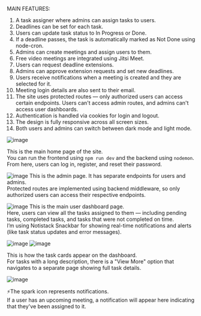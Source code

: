 MAIN FEATURES:

1. A task assigner where admins can assign tasks to users.
2. Deadlines can be set for each task.
3. Users can update task status to In Progress or Done.
4. If a deadline passes, the task is automatically marked as Not Done using node-cron.
5. Admins can create meetings and assign users to them.
6. Free video meetings are integrated using Jitsi Meet.
7. Users can request deadline extensions.
8. Admins can approve extension requests and set new deadlines.
9. Users receive notifications when a meeting is created and they are selected for it.
10. Meeting login details are also sent to their email.
11. The site uses protected routes — only authorized users can access certain endpoints.
    Users can't access admin routes, and admins can't access user dashboards.
12. Authentication is handled via cookies for login and logout.
13. The design is fully responsive across all screen sizes.
14. Both users and admins can switch between dark mode and light mode.

![image](https://github.com/user-attachments/assets/8fb9c256-8bd9-41f9-94ba-fdc4248d89e5)

This is the main home page of the site.  
You can run the frontend using `npm run dev` and the backend using `nodemon`.
From here, users can log in, register, and reset their password.

![image](https://github.com/user-attachments/assets/447557cb-35f4-4e95-8828-5823000cd991)
This is the admin page. It has separate endpoints for users and admins.  
Protected routes are implemented using backend middleware, so only authorized users can access their respective endpoints.

![image](https://github.com/user-attachments/assets/aaae5470-c371-458d-8f4d-4f10bd35f9c3)
This is the main user dashboard page.  
Here, users can view all the tasks assigned to them — including pending tasks, completed tasks, and tasks that were not completed on time.  
I’m using Notistack Snackbar for showing real-time notifications and alerts (like task status updates and error messages).

![image](https://github.com/user-attachments/assets/6ca1fd40-43fe-4f32-aaa8-8ef35d6e706a)
![image](https://github.com/user-attachments/assets/298a3748-adf8-4cea-b436-136527de3fc3)

This is how the task cards appear on the dashboard.  
For tasks with a long description, there is a "View More" option that navigates to a separate page showing full task details.

![image](https://github.com/user-attachments/assets/947c4e35-b6cc-4491-bfca-03810fa866bd)

⚡The spark icon represents notifications.  
If a user has an upcoming meeting, a notification will appear here indicating that they've been assigned to it.






